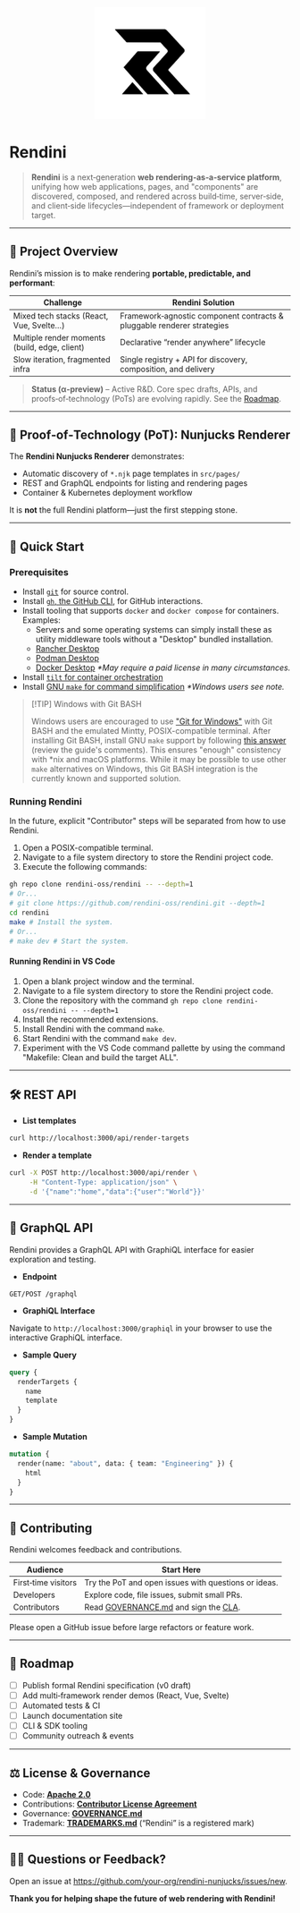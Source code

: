 <div align="center">
  <img src="media/logos/brand/rendini.svg" alt="Rendini Logo" width="200"/>
</div>

# Rendini

> **Rendini** is a next‑generation **web rendering‑as‑a‑service platform**, unifying how web
> applications, pages, and "components" are discovered, composed, and rendered across build‑time,
> server‑side, and client‑side lifecycles—independent of framework or deployment target.

---

## 🌟 Project Overview

Rendini’s mission is to make rendering **portable, predictable, and performant**:

| Challenge                                     | Rendini Solution                                                       |
| --------------------------------------------- | ---------------------------------------------------------------------- |
| Mixed tech stacks (React, Vue, Svelte…)       | Framework‑agnostic component contracts & pluggable renderer strategies |
| Multiple render moments (build, edge, client) | Declarative “render anywhere” lifecycle                                |
| Slow iteration, fragmented infra              | Single registry + API for discovery, composition, and delivery         |

> **Status (α‑preview)** – Active R&D. Core spec drafts, APIs, and proofs‑of‑technology (PoTs) are
> evolving rapidly. See the [Roadmap](#-roadmap).

---

## 🚧 Proof‑of‑Technology (PoT): Nunjucks Renderer

The **Rendini Nunjucks Renderer** demonstrates:

- Automatic discovery of `*.njk` page templates in `src/pages/`
- REST and GraphQL endpoints for listing and rendering pages
- Container & Kubernetes deployment workflow

It is **not** the full Rendini platform—just the first stepping stone.

---

## 🚀 Quick Start

### Prerequisites

- Install [`git`](https://git-scm.com/downloads) for source control.
- Install [`gh`, the GitHub CLI](https://cli.github.com/), for GitHub interactions.
- Install tooling that supports `docker` and `docker compose` for containers. Examples:
  - Servers and some operating systems can simply install these as utility middleware tools without
    a "Desktop" bundled installation.
  - [Rancher Desktop](https://rancherdesktop.io/)
  - [Podman Desktop](https://podman-desktop.io/)
  - [Docker Desktop](https://www.docker.com/products/docker-desktop/) _\*May require a paid license
    in many circumstances._
- Install [`tilt` for container orchestration](https://tilt.dev/install)
- Install [GNU `make` for command simplification](https://www.gnu.org/software/make/) _\*Windows
  users see note._

> [!TIP] Windows with Git BASH
>
> Windows users are encouraged to use ["Git for Windows"](https://gitforwindows.org/) with Git BASH
> and the emulated Mintty, POSIX-compatible terminal. After installing Git BASH, install GNU `make`
> support by following [this answer](https://stackoverflow.com/a/66525071) (review the guide's
> comments). This ensures "enough" consistency with \*nix and macOS platforms. While it may be
> possible to use other `make` alternatives on Windows, this Git BASH integration is the currently
> known and supported solution.

### Running Rendini

In the future, explicit "Contributor" steps will be separated from how to use Rendini.

1. Open a POSIX-compatible terminal.
2. Navigate to a file system directory to store the Rendini project code.
3. Execute the following commands:

```bash
gh repo clone rendini-oss/rendini -- --depth=1
# Or...
# git clone https://github.com/rendini-oss/rendini.git --depth=1
cd rendini
make # Install the system.
# Or...
# make dev # Start the system.
```

#### Running Rendini in VS Code

1. Open a blank project window and the terminal.
2. Navigate to a file system directory to store the Rendini project code.
3. Clone the repository with the command `gh repo clone rendini-oss/rendini -- --depth=1`
4. Install the recommended extensions.
5. Install Rendini with the command `make`.
6. Start Rendini with the command `make dev`.
7. Experiment with the VS Code command pallette by using the command "Makefile: Clean and build the
   target ALL".

---

## 🛠 REST API

- **List templates**

```bash
curl http://localhost:3000/api/render-targets
```

- **Render a template**

```bash
curl -X POST http://localhost:3000/api/render \
     -H "Content-Type: application/json" \
     -d '{"name":"home","data":{"user":"World"}}'
```

---

## 🔎 GraphQL API

Rendini provides a GraphQL API with GraphiQL interface for easier exploration and testing.

- **Endpoint**

```text
GET/POST /graphql
```

- **GraphiQL Interface**

Navigate to `http://localhost:3000/graphiql` in your browser to use the interactive GraphiQL
interface.

- **Sample Query**

```graphql
query {
  renderTargets {
    name
    template
  }
}
```

- **Sample Mutation**

```graphql
mutation {
  render(name: "about", data: { team: "Engineering" }) {
    html
  }
}
```

---

## 🌱 Contributing

Rendini welcomes feedback and contributions.

| Audience            | Start Here                                                                                |
| ------------------- | ----------------------------------------------------------------------------------------- |
| First‑time visitors | Try the PoT and open issues with questions or ideas.                                      |
| Developers          | Explore code, file issues, submit small PRs.                                              |
| Contributors        | Read [GOVERNANCE.md](GOVERNANCE.md) and sign the [CLA](CONTRIBUTOR_LICENSE_AGREEMENT.md). |

Please open a GitHub issue before large refactors or feature work.

---

## 📍 Roadmap

- [ ] Publish formal Rendini specification (v0 draft)
- [ ] Add multi‑framework render demos (React, Vue, Svelte)
- [ ] Automated tests & CI
- [ ] Launch documentation site
- [ ] CLI & SDK tooling
- [ ] Community outreach & events

---

## ⚖ License & Governance

- Code: **[Apache 2.0](LICENSE)**
- Contributions: **[Contributor License Agreement](CONTRIBUTOR_LICENSE_AGREEMENT.md)**
- Governance: **[GOVERNANCE.md](GOVERNANCE.md)**
- Trademark: **[TRADEMARKS.md](TRADEMARKS.md)** (“Rendini” is a registered mark)

---

## 🙋‍♀️ Questions or Feedback?

Open an issue at <https://github.com/your-org/rendini-nunjucks/issues/new>.

**Thank you for helping shape the future of web rendering with Rendini!**
